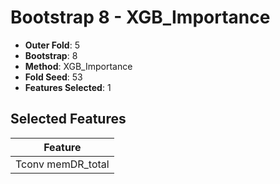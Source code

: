 # Bootstrap 8 - XGB_Importance

- **Outer Fold**: 5
- **Bootstrap**: 8
- **Method**: XGB_Importance
- **Fold Seed**: 53
- **Features Selected**: 1

## Selected Features

| Feature |
|---------|
| Tconv memDR_total |
